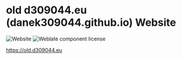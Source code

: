 # old d309044.eu (danek309044.github.io) Website
<img alt="Website" src="https://img.shields.io/website?down_color=lightgrey&down_message=Offline&style=for-the-badge&up_color=green&up_message=Online&url=https%3A%2F%2Fold.d309044.eu%2F"> <img alt="Weblate component license" src="https://img.shields.io/github/license/Danek309044/Danek309044.github.io?label=license&style=for-the-badge">

https://old.d309044.eu

